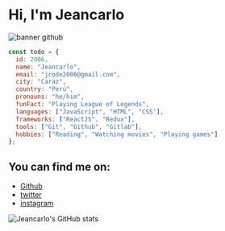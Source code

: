 # Hi, I'm Jeancarlo

![banner github](https://user-images.githubusercontent.com/72767265/151666684-43e689c5-4c31-4018-a643-da755751b101.png)

```js
const todo = {
  id: 2006,
  name: "Jeancarlo",
  email: "jcode2006@gmail.com",
  city: "Caraz",
  country: "Perú",
  pronouns: "he/him",
  funFact: "Playing League of Legends",
  languages: ["JavaScript", "HTML", "CSS"],
  frameworks: ["ReactJS", "Redux"],
  tools: ["Git", "Github", "Gitlab"],
  hobbies: ["Reading", "Watching movies", "Playing games"]
};
```

## You can find me on:

- [Github](https://github.com/jcodev2)
- [twitter](https://twitter.com/@JcodeJean)
- [instagram](https://www.instagram.com/jeanc_7w7/)

![Jeancarlo's GitHub stats](https://github-readme-stats.vercel.app/api?username=jcodev2&show_icons=true&theme=dark)
